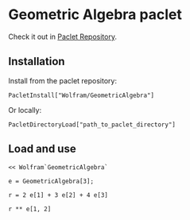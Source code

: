 # Geometric Algebra paclet

Check it out in [Paclet Repository](https://resources.wolframcloud.com/PacletRepository/resources/Wolfram/GeometricAlgebra/).

## Installation


Install from the paclet repository:

```
PacletInstall["Wolfram/GeometricAlgebra"]
```

Or locally:

```
PacletDirectoryLoad["path_to_paclet_directory"]
```

## Load and use

```
<< Wolfram`GeometricAlgebra`
```

```
e = GeometricAlgebra[3];

r = 2 e[1] + 3 e[2] + 4 e[3]

r ** e[1, 2]
```